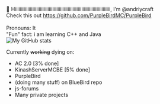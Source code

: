 👋 Hiiiiiiiiiiiiiiiiiiiiiiiiiiiiiiiiiiiiiiiiiiiiiiiiiiiiiiiiiiiiiiiiiiiiiiiiiiii, I’m @andriycraft
<br>
Check this out <a href="https://github.com/PurpleBirdMC/PurpleBird">https://github.com/PurpleBirdMC/PurpleBird</a>
<br>
<br>
Pronouns: It
<br>
"Fun" fact: i am learning C++ and Java
<br>
![My GitHub stats](https://github-readme-stats.vercel.app/api?username=andriycraft&count_private=true)


Currently <s>working</s> dying on:

   * AC 2.0 [3% done]
   * KinashServerMCBE [5% done]
   * PurpleBird
   * (doing many stuff) on BlueBird repo
   * js-forums
   * Many private projects
